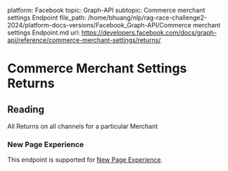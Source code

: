 platform: Facebook
topic: Graph-API
subtopic: Commerce merchant settings Endpoint
file_path: /home/bhuang/nlp/rag-race-challenge2-2024/platform-docs-versions/Facebook_Graph-API/Commerce merchant settings Endpoint.md
url: https://developers.facebook.com/docs/graph-api/reference/commerce-merchant-settings/returns/

# Commerce Merchant Settings Returns

## Reading

All Returns on all channels for a particular Merchant

### New Page Experience

This endpoint is supported for [New Page Experience](https://developers.facebook.com/docs/pages/new-pages-experience/).